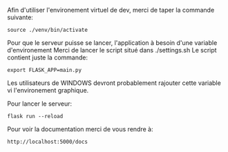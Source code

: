 Afin d'utiliser l'environement virtuel de dev, merci de taper la commande suivante:

    source ./venv/bin/activate
Pour que le serveur puisse se lancer, l'application à besoin d'une variable d'environement
Merci de lancer le script situé dans ./settings.sh
Le script contient juste la commande:

    export FLASK_APP=main.py

Les utilisateurs de WINDOWS devront probablement rajouter cette variable vi l'environement graphique.

Pour lancer le serveur:

    flask run --reload

Pour voir la documentation merci de vous rendre à:

    http://localhost:5000/docs
